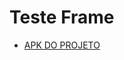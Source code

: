 # Teste Frame

- [APK DO PROJETO](https://drive.google.com/file/d/15fdo1Euv5fiilhyjAY-Mdc7TqfD8rGWe/view?usp=sharing)